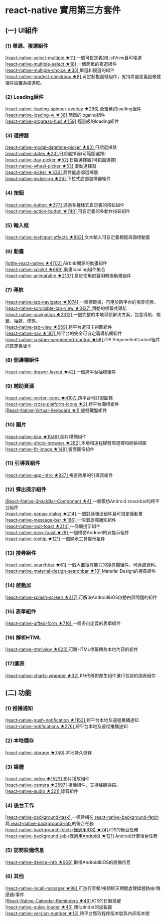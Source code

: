 # react-native 實用第三方套件 #

## (一) UI組件 ##
### (1) 單選、複選組件 ###
[ [react-native-select-multiple ★11] ](https://github.com/tableflip/react-native-select-multiple) 一個可自定義的ListView且可複選</br>
[ [react-native-multiple-select ★18] ](https://github.com/toystars/react-native-multiple-select) 一個簡單的複選組件</br>
[ [react-native-multiple-choice ★35] ](https://github.com/d-a-n/react-native-multiple-choice) 單選和複選的組件</br>
[ [react-native-modest-checkbox ★8] ](https://github.com/tiaanduplessis/react-native-modest-checkbox) 可定制複選框組件，支持將自定義圖像或組件設置為複選框。

### (2) Loading組件 ###
[ [react-native-loading-spinner-overlay ★266] ](https://github.com/niftylettuce/react-native-loading-spinner-overlay) 全螢幕的loading組件 </br>
[ [react-native-loading-w ★36] ](https://github.com/wenxucheng/react-native-loading-w) 簡單的logaind組件</br>
[ [react-native-progress-hud ★159]](https://github.com/naoufal/react-native-progress-hud) 輕量級的loading組件

### (3) 選擇器 ###
[ [react-native-modal-datetime-picker ★80] ](https://github.com/mmazzarolo/react-native-modal-datetime-picker) 日期選擇器</br>
[ [react-native-dates ★23] ](https://github.com/werein/react-native-dates) 日期選擇器(可範圍選擇)</br>
[ [react-native-day-picker ★52] ](https://github.com/ivanchenko/react-native-day-picker) 日期選擇器(可範圍選擇)</br>
[ [react-native-wheel-picker ★53] ](https://github.com/lesliesam/react-native-wheel-picker) 滾動選擇器</br>
[ [react-native-picker ★336] ](https://github.com/beefe/react-native-picker) 高性能底部選擇器</br>
[ [react-native-picker-xg ★26] ](https://github.com/xgfe/react-native-picker-xg) 下拉式底部選擇器組件

### (4) 按鈕 ###
[ [react-native-button ★377] ](https://github.com/APSL/react-native-button) 通過多種樣式自定義的按鈕組件</br>
[ [react-native-action-button ★740] ](https://github.com/mastermoo/react-native-action-button) 可自定義的多動作按鈕組件 

### (5) 輸入框 ###
[ [react-native-textinput-effects ★863] ](https://github.com/halilb/react-native-textinput-effects) 文本輸入可自定義標籤與圖標動畫

### (6) 動畫 ###
[ [lottie-react-native ★4702] ](https://github.com/airbnb/lottie-react-native) Airbnb開源的動畫組件</br>
[ [react-native-spinkit ★669] ](https://github.com/maxs15/react-native-spinkit) 動畫loading組件集合</br>
[ [react-native-animatable ★2137] ](https://github.com/oblador/react-native-animatable) 易於使用的聲明轉換動畫組件

### (7) 導航 ###
[ [react-native-tab-navigator ★1074] ](https://github.com/exponent/react-native-tab-navigator) 一個標籤欄，可用於跨平台的場景切換。</br>
[ [react-native-scrollable-tab-view ★3137] ](https://github.com/skv-headless/react-native-scrollable-tab-view) 滑動的標籤式導航</br>
[ [react-native-navigation ★2312] ](https://github.com/wix/react-native-navigation) 一個完整的本地導航解決方案，包含導航、標籤、抽屜、模態。</br>
[ [react-native-tab-view ★659] ](https://github.com/react-native-community/react-native-tab-view) 跨平台選項卡視圖組件</br>
[ [react-native-nav ★187] ](https://github.com/jineshshah36/react-native-nav) 跨平台的完全可自定義導航欄組件</br>
[ [react-native-custom-segmented-control ★59] ](https://github.com/wix/react-native-custom-segmented-control) iOS SegmentedControl組件的自定義版本

### (8) 側邊欄組件 ###
[ [react-native-drawer-layout ★42] ](https://github.com/react-native-community/react-native-drawer-layout) 一個跨平台抽屜組件

### (9) 輔助資源 ###
[ [react-native-vector-icons ★4107] ](https://github.com/oblador/react-native-vector-icons) 跨平台可訂製圖標</br>
[ [react-native-cross-platform-icons ★2] ](https://github.com/dwicao/react-native-cross-platform-icons) 跨平台圖標組件</br>
[ [React-Native-Virtual-Keyboard ★1] ](https://github.com/nshaposhnik/React-Native-Virtual-Keyboard) 虛擬鍵盤組件

### (10) 圖片 ###
[ [react-native-blur ★1048] ](https://github.com/react-native-community/react-native-blur) 圖片模糊組件</br>
[ [react-native-photo-browser ★282] ](https://github.com/halilb/react-native-photo-browser) 本地和遠程媒體庫選擇和網格視圖</br>
[ [react-native-fit-image ★148] ](https://github.com/huiseoul/react-native-fit-image) 響應圖像組件

### (11) 引導頁組件 ###
[ [react-native-app-intro ★927] ](https://github.com/FuYaoDe/react-native-app-intro) 視差效果的引導頁組件

### (12) 彈出提示組件 ###
[ [React-Native-SnackBar-Component ★4] ](https://github.com/SiDevesh/React-Native-SnackBar-Component) 一個模仿Android snackbar的跨平台組件</br>
[ [react-native-popup-dialog ★214] ](https://github.com/jacklam718/react-native-popup-dialog) 一個對話彈出組件且可自定義動畫</br>
[ [react-native-message-bar ★186] ](https://github.com/KBLNY/react-native-message-bar) 一個消息欄通知組件</br>
[ [react-native-root-toast ★314] ](https://github.com/magicismight/react-native-root-toast) 一個弱提示組件</br> 
[ [react-native-easy-toast ★78] ](https://github.com/crazycodeboy/react-native-easy-toast) 一個模仿Android的弱提示組件</br>
[ [react-native-tooltip ★121] ](https://github.com/chirag04/react-native-tooltip) 一個顯示工具提示組件

### (13) 搜尋組件 ###
[ [react-native-searchbar ★61] ](https://github.com/localz/react-native-searchbar) 一個內置搜尋能力的搜尋欄組件，可過濾資料。</br>
[ [react-native-material-design-searchbar ★18] ](https://github.com/ananddayalan/react-native-material-design-searchbar) Material Design的搜尋組件

### (14) 啟動屏 ###
[ [react-native-splash-screen ★417] ](https://github.com/crazycodeboy/react-native-splash-screen/blob/master/README.zh.md) 可解決Android&iOS啟動白屏問題的組件

### (15) 表單組件 ###
[ [react-native-gifted-form ★716] ](https://github.com/FaridSafi/react-native-gifted-form) 一個多自定義的表單組件

### (16) 解析HTML ###
[ [react-native-htmlview ★623] ](https://github.com/jsdf/react-native-htmlview) 可將HTML標籤轉為本地內容的組件

### (17)圖表 ###
[ [react-native-charts-wrapper ★32] ](https://github.com/wuxudong/react-native-charts-wrapper) RN代碼對原生組件進行包裝的圖表組件

## (二) 功能 ##
### (1) 推播通知 ###
[ [react-native-push-notification ★1163] ](https://github.com/zo0r/react-native-push-notification) 跨平台本地及遠程推播通知</br>
[ [react-native-notifications ★276] ](https://github.com/wix/react-native-notifications) 跨平台本地及遠程推播通知

### (2) 本地儲存 ###
[ [react-native-storage ★740] ](https://github.com/sunnylqm/react-native-storage/blob/master/README-CHN.md) 本地持久儲存

### (3) 媒體 ###
[ [react-native-video ★1523] ](https://github.com/react-native-community/react-native-video) 影片播放組件</br>
[ [react-native-camera ★2597] ](https://github.com/lwansbrough/react-native-camera) 相機組件，支持條碼掃描。</br>
[ [react-native-audio ★321] ](https://github.com/jsierles/react-native-audio) 錄音組件

### (4) 後台工作 ###
[ [react-native-background-task] ](https://www.npmjs.com/package/react-native-background-task) 一個建構在[ react-native-background-fetch ](https://github.com/transistorsoft/react-native-background-fetch)與[ react-native-background-job ](https://github.com/vikeri/react-native-background-job)的後台任務</br>
[ [react-native-background-fetch (僅適用iOS) ★74] ](https://github.com/transistorsoft/react-native-background-fetch) iOS的後台任務</br>
[ [react-native-background-job (僅適用Android) ★121] ](https://github.com/vikeri/react-native-background-job) Android計畫後台任務

### (5) 訪問設備信息 ###
[ [react-native-device-info ★906] ](https://github.com/rebeccahughes/react-native-device-info) 取得Android&iOS的設備信息

### (6) 其他 ###
[ [react-native-incall-manager ★98] ](https://github.com/zxcpoiu/react-native-incall-manager) 可進行音頻/視頻聊天期間處理媒體路由/傳感器/事件</br>
[ [React-Native-Calendar-Reminders ★46] ](https://github.com/wmcmahan/React-Native-Calendar-Reminders) iOS的日曆提醒</br>
[ [react-native-pulse-loader ★45] ](https://github.com/mastermoo/react-native-pulse-loader) 類似tinder的加載器</br>
[ [react-native-version-number ★13] ](https://github.com/APSL/react-native-version-number) 跨平台獲取程序版本號與內部版本號